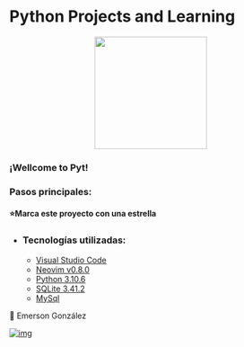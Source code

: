 # Python Projects and Learning 

<p align="center" >
     <img width="200" heigth="200" src="https://techlabkids.com/wp-content/uploads/2022/01/159-1595848_python-logo-png-transparent-background-python-logo-png.png">
</p>

### ¡Wellcome to Pyt! 


### Pasos principales:

#### ⭐Marca este proyecto con una estrella 

- ### Tecnologías utilizadas:

  - [Visual Studio Code](https://code.visualstudio.com)
  - [Neovim v0.8.0](https://github.com/neovim/neovim)
  - [Python 3.10.6](https://www.python.org/downloads/release/python-3106/)
  - [SQLite 3.41.2](https://www.sqlite.org/releaselog/3_41_2.html)
  - [MySql](https://www.mysql.com/)

💙 Emerson González

[![img](https://camo.githubusercontent.com/c00f87aeebbec37f3ee0857cc4c20b21fefde8a96caf4744383ebfe44a47fe3f/68747470733a2f2f696d672e736869656c64732e696f2f62616467652f2d4c696e6b6564496e2d2532333030373742353f7374796c653d666f722d7468652d6261646765266c6f676f3d6c696e6b6564696e266c6f676f436f6c6f723d7768697465)](https://www.linkedin.com/in/emerson-gonzalez-developer/)